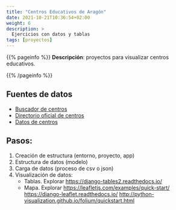 ```yaml
---
title: "Centros Educativos de Aragón"
date: 2021-10-21T10:36:54+02:00
weight: 6
description: >
  Ejercicios con datos y tablas
tags: [proyectos]
---
```


{{% pageinfo %}}
**Descripción**: proyectos para visualizar centros educativos.

{{% /pageinfo %}}

## Fuentes de datos
* [Buscador de centros](https://educa.aragon.es/buscador-de-centros#/map)
* [Directorio oficial de centros](https://opendata.aragon.es/datos/catalogo/dataset/directorio-de-centros-educativos-de-aragon)
* [Datos de centros](datos_centros.json)

## Pasos:

1. Creación de estructura (entorno, proyecto, app)
2. Estructura de datos (modelo)
3. Carga de datos (proceso de csv o json)
4. Visualización de datos: 
    * Tablas. Explorar https://django-tables2.readthedocs.io/
    * Mapa. Explorar https://leafletjs.com/examples/quick-start/ https://django-leaflet.readthedocs.io/ http://python-visualization.github.io/folium/quickstart.html

